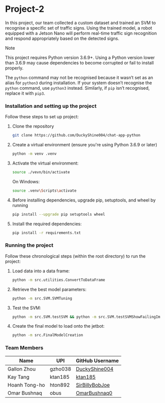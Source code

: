 # Project-2
In this project, our team collected a custom dataset and trained an SVM to recognise a specific set of traffic signs. 
Using the trained model, a robot equipped with a Jetson Nano will perform real-time traffic sign recognition and respond 
appropriately based on the detected signs.

> [!NOTE]
> This project requires Python version 3.6.9+. Using a Python version lower than 3.6.9 may cause dependencies to become corrupted or fail to install properly.
>
> The `python` command may not be recognised because it wasn’t set as an alias for `python3` during installation. If your system doesn’t recognise the `python` command, use `python3` instead. Similarly, if `pip` isn’t recognised, replace it with `pip3`.

### Installation and setting up the project
Follow these steps to set up project:
1. Clone the repository
   ```sh
   git clone https://github.com/DuckyShine004/chat-app-python
   ```
2. Create a virtual environment (ensure you're using Python 3.6.9 or later)
   ```sh
   python -m venv .venv
   ```
3. Activate the virtual environment:
   ```sh
   source ./vevn/bin/activate
   ```
   On Windows:
   ```sh
   source .venv\Scripts\activate
   ```
4. Before installing dependencies, upgrade pip, setuptools, and wheel by running
   ```sh
   pip install --upgrade pip setuptools wheel
   ```
5. Install the required dependencies:
   ```sh
   pip install -r requirements.txt
   ```

### Running the project
Follow these chronological steps (within the root directory) to run the project:
1. Load data into a data frame:
   ```sh
   python -m src.utilities.ConvertToDataFrame
   ```
2. Retrieve the best model parameters:
   ```sh
   python -m src.SVM.SVMTuning
   ```
3. Test the SVM:
   ```sh
   python -m src.SVM.testSVM && python -m src.SVM.testSVMShowFailingImage
   ```
4. Create the final model to load onto the jetbot:
   ```sh
   python -m src.FinalModelCreation
   ```

### Team Members
| Name         | UPI     | GitHub Username  |
|--------------|---------|------------------|
| Gallon Zhou  | gzho038 | [DuckyShine004](https://github.com/DuckyShine004) |
| Kay Tang | ktan185 | [ktan185](https://github.com/ktan185) |
| Hoanh Tong-ho | hton892 | [SirBillyBobJoe](https://github.com/SirBillyBobJoe)
| Omar Bushnaq | obus | [OmarBushnaq0](https://github.com/OmarBushnaq0) |


